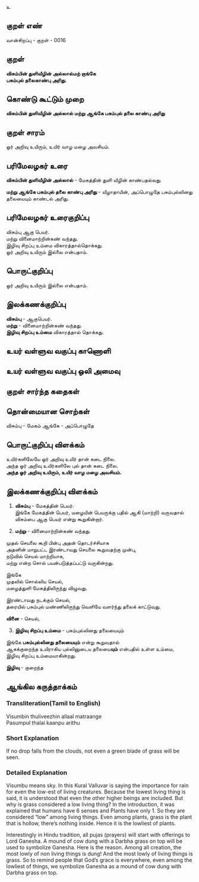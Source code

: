 உ

## குறள் எண் 

வான்சிறப்பு - குறள்  - 0016
## குறள் 

**விசும்பின் துளிவீழின் அல்லால்மற் றாங்கே  
பசும்புல் தலைகாண்பு அரிது.**  

## கொண்டு கூட்டும் முறை

**விசும்பின் துளிவீழின் அல்லால் மற்று ஆங்கே பசும்புல் தலை காண்பு அரிது**

## குறள் சாரம் 

ஓர் அறிவு உயிரும், உயிர் வாழ மழை அவசியம்.

## பரிமேலழகர் உரை

**விசும்பின் துளிவீழின் அல்லால்** - மேகத்தின் துளி வீழின் காண்பதல்லது.  

**மற்று ஆங்கே பசும்புல் தலை காண்பு அரிது** - வீழாதாயின், அப்பொழுதே பசும்புல்லினது தலையையும் காண்டல் அரிது.	

## பரிமேலழகர் உரைகுறிப்பு   

விசும்பு ஆகு பெயர்.  
மற்று வினைமாற்றின்கண் வந்தது.  
இழிவு சிறப்பு உம்மை விகாரத்தால்தொக்கது.  
ஓர் அறிவு உயிரும் இல்லை என்பதாம்.

## பொருட்குறிப்பு 

ஓர் அறிவு உயிரும் இல்லை என்பதாம்.

## இலக்கணக்குறிப்பு  

**விசும்பு** - ஆகுபெயர்.  
**மற்று** - வினைமாற்றின்கண் வந்தது.  
**இழிவு சிறப்பு உம்மை** விகாரத்தால் தொக்கது.

## உயர் வள்ளுவ வகுப்பு காணொளி


## உயர் வள்ளுவ வகுப்பு ஒலி அமைவு 

 
## குறள் சார்ந்த கதைகள் 


## தொன்மையான சொற்கள்

விசும்பு - மேகம்
ஆங்கே - அப்பொழுதே

## பொருட்குறிப்பு விளக்கம்

உயிர்களிலேயே ஓர் அறிவு உயிர் தான் கடை நிலை.  
அந்த ஓர் அறிவு உயிர்களிலே புல் தான் கடை நிலை.  
**அந்த ஓர் அறிவு உயிரும், உயிர் வாழ மழை அவசியம்.**

## இலக்கணக்குறிப்பு விளக்கம்

1. **விசும்பு** - மேகத்தின் பெயர்.  
இங்கே மேகத்தின் பெயர், மழையின் பெயருக்கு பதில் ஆகி (மாற்றி) வருவதால்  
விசும்பை ஆகு பெயர் என்று கூறுகின்றார்.  

2. **மற்று** - வினைமாற்றின்கண் வந்தது.  

முதல் செயலை கூறி பின்பு அதன் தொடர்ச்சியாக  
அதனின் மாறுபட்ட இரண்டாவது செயலை கூறுவதற்கு முன்பு,  
நடுவில் செயல் மாற்றியாக,  
மற்று என்ற சொல் பயன்படுத்தப்பட்டு வருகின்றது.

இங்கே  
முதலில் சொல்லிய செயல்,  
மழைத்துளி மேகத்திலிருந்து விழுவது.   

இரண்டாவது நடக்கும் செயல்,  
தரையில் பசும்புல் மண்ணிலிருந்து வெளியே வளர்ந்து தலைக் காட்டுவது.  

**வினை** - செயல்,  

3. **இழிவு சிறப்பு உம்மை** - பசும்புல்லினது தலையையும்

இங்கே **பசும்புல்லினது தலையையும்** என்று கூறுவதால்  
ஆகக்குறைந்த உயிராகிய புல்லினுடைய தலையை**யும்** என்பதில் உள்ள உம்மை,  
இழிவு சிறப்பு உம்மையாகின்றது.  

**இழிவு** - குறைந்த  



## ஆங்கில கருத்தாக்கம் 
### Transliteration(Tamil to English)  
Visumbin thuliveezhin allaal matraange  
Pasumpul thalai kaanpu arithu

### Short Explanation
If no drop falls from the clouds, not even a green blade of grass will be seen.  

### Detailed Explanation 


Visumbu means sky. In this Kural Valluvar is saying the importance for rain for even the low-est of living creatures.  Because the lowest living thing is said, it is understood that even the other higher beings are included.
But why is grass considered a low living thing? In the introduction, it was explained that humans have 6 senses and Plants have only 1. So they are considered  “low” among living things. Even among plants, grass is the plant that is hollow, there’s nothing inside. Hence it is the lowliest of plants.  

Interestingly in Hindu tradition, all pujas (prayers) will start with offerings to Lord Ganesha. A mound of cow dung with a Darbha grass on top will be used to symbolize Ganesha. Here is the reason. Among all creation, the most lowly of non living things is dung! And the most lowly of living things is grass. So to remind people that God’s grace is everywhere, even among the lowliest of things, we symbolize Ganesha as a mound of cow dung with Darbha grass on top.
